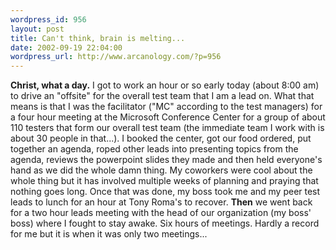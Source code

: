 ```yaml
--- 
wordpress_id: 956
layout: post
title: Can't think, brain is melting...
date: 2002-09-19 22:04:00
wordpress_url: http://www.arcanology.com/?p=956
---
```

<strong>Christ, what a day.</strong> I got to work an hour or so early today (about 8:00 am) to drive an "offsite" for the overall test team that I am a lead on. What that means is that I was the facilitator ("MC" according to the test managers) for a four hour meeting at the Microsoft Conference Center for a group of about 110 testers that form our overall test team (the immediate team I work with is about 30 people in that...). I booked the center, got our food ordered, put together an agenda, roped other leads into presenting topics from the agenda, reviews the powerpoint slides they made and then held everyone's hand as we did the whole damn thing. My coworkers were cool about the whole thing but it has involved multiple weeks of planning and praying that nothing goes long. Once that was done, my boss took me and my peer test leads to lunch for an hour at Tony Roma's to recover. <strong>Then</strong> we went back for a two hour leads meeting with the head of our organization (my boss' boss) where I fought to stay awake. Six hours of meetings. Hardly a record for me but it is when it was only two meetings...